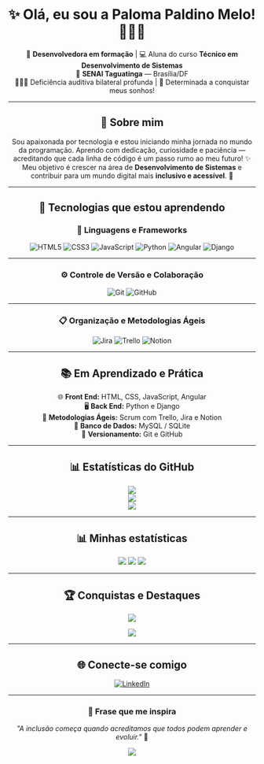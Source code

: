 <!-- 💫 Perfil de Paloma Paldino Melo -->
<h1 align="center">✨ Olá, eu sou a <b>Paloma Paldino Melo</b>! 👩🏼‍💻</h1>

<p align="center">
  🌸 <b>Desenvolvedora em formação</b> | 💻 Aluna do curso <b>Técnico em Desenvolvimento de Sistemas</b> <br>
  📍 <b>SENAI Taguatinga</b> — Brasília/DF <br>
  🧏🏼‍♀️ Deficiência auditiva bilateral profunda | 💪 Determinada a conquistar meus sonhos!
</p>

---

<h2 align="center">🌼 Sobre mim</h2>

<p align="center">
Sou apaixonada por tecnologia e estou iniciando minha jornada no mundo da programação.  
Aprendo com dedicação, curiosidade e paciência — acreditando que cada linha de código é um passo rumo ao meu futuro! ✨  
Meu objetivo é crescer na área de <b>Desenvolvimento de Sistemas</b> e contribuir para um mundo digital mais <b>inclusivo e acessível</b>. 💖
</p>

---

<h2 align="center">🚀 Tecnologias que estou aprendendo</h2>

<div align="center">

### 🧠 Linguagens e Frameworks  
![HTML5](https://img.shields.io/badge/html5-%23E34F26.svg?style=plastic&logo=html5&logoColor=white)
![CSS3](https://img.shields.io/badge/css3-%231572B6.svg?style=plastic&logo=css3&logoColor=white)
![JavaScript](https://img.shields.io/badge/javascript-%23323330.svg?style=plastic&logo=javascript&logoColor=%23F7DF1E)
![Python](https://img.shields.io/badge/python-3670A0?style=plastic&logo=python&logoColor=ffdd54)
![Angular](https://img.shields.io/badge/angular-%23DD0031.svg?style=plastic&logo=angular&logoColor=white)
![Django](https://img.shields.io/badge/django-%23092E20.svg?style=plastic&logo=django&logoColor=white)

---

### ⚙️ Controle de Versão e Colaboração  
![Git](https://img.shields.io/badge/git-%23F05033.svg?style=plastic&logo=git&logoColor=white)
![GitHub](https://img.shields.io/badge/github-%23121011.svg?style=plastic&logo=github&logoColor=white)

---

### 📋 Organização e Metodologias Ágeis  
![Jira](https://img.shields.io/badge/jira-%230A0FFF.svg?style=plastic&logo=jira&logoColor=white)
![Trello](https://img.shields.io/badge/trello-%23026AA7.svg?style=plastic&logo=trello&logoColor=white)
![Notion](https://img.shields.io/badge/notion-%23000000.svg?style=plastic&logo=notion&logoColor=white)

---

## 📚 Em Aprendizado e Prática  
🌐 **Front End:** HTML, CSS, JavaScript, Angular  
🖥️ **Back End:** Python e Django  
🧩 **Metodologias Ágeis:** Scrum com Trello, Jira e Notion  
💾 **Banco de Dados:** MySQL / SQLite  
🔧 **Versionamento:** Git e GitHub  

---

## 📊 Estatísticas do GitHub  

![](https://github-readme-stats.vercel.app/api?username=palomapaldino5&theme=rose&hide_border=false&include_all_commits=true&count_private=false)<br/>
![](https://github-readme-streak-stats.herokuapp.com/?user=palomapaldino5&theme=rose&hide_border=false)<br/>
![](https://github-readme-stats.vercel.app/api/top-langs/?username=palomapaldino5&theme=rose&hide_border=false&include_all_commits=true&count_private=false&layout=compact)

</div>

---

<h2 align="center">📊 Minhas estatísticas</h2>

<div align="center">

![](https://github-readme-stats.vercel.app/api?username=palomapaldino5&theme=rose&hide_border=false&include_all_commits=true&count_private=false)
![](https://github-readme-streak-stats.herokuapp.com/?user=palomapaldino5&theme=rose&hide_border=false)
![](https://github-readme-stats.vercel.app/api/top-langs/?username=palomapaldino5&theme=rose&hide_border=false&layout=compact)

</div>

---

<h2 align="center">🏆 Conquistas e Destaques</h2>

<div align="center">

![](https://github-profile-trophy.vercel.app/?username=palomapaldino5&theme=rose&no-frame=true&no-bg=true&margin-w=4)
  
![](https://github-contributor-stats.vercel.app/api?username=palomapaldino5&limit=5&theme=rose&combine_all_yearly_contributions=true)

</div>

---

<h2 align="center">🌐 Conecte-se comigo</h2>

<div align="center">
  <a href="https://www.linkedin.com/in/paloma-paldino-melo-pcd-94b88846">
    <img src="https://img.shields.io/badge/LinkedIn-%230077B5.svg?style=for-the-badge&logo=linkedin&logoColor=white" alt="LinkedIn">
  </a>
</div>

---

<h3 align="center">💬 Frase que me inspira</h3>

<p align="center">
  <i>"A inclusão começa quando acreditamos que todos podem aprender e evoluir."</i> 🌸  
</p>

<div align="center">
  
[![](https://visitcount.itsvg.in/api?id=palomapaldino5&icon=0&color=10)](https://visitcount.itsvg.in)

</div>

<!-- Criado com 💖 por Paloma Paldino Melo -->
